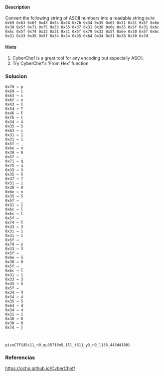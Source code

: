 
#### Description

Convert the following string of ASCII numbers into a readable string:`0x70 0x69 0x63 0x6f 0x43 0x54 0x46 0x7b 0x34 0x35 0x63 0x31 0x31 0x5f 0x6e 0x30 0x5f 0x71 0x75 0x33 0x35 0x37 0x31 0x30 0x6e 0x35 0x5f 0x31 0x6c 0x6c 0x5f 0x74 0x33 0x31 0x31 0x5f 0x79 0x33 0x5f 0x6e 0x30 0x5f 0x6c 0x31 0x33 0x35 0x5f 0x34 0x34 0x35 0x64 0x34 0x31 0x38 0x30 0x7d`

#### Hints 

1. CyberChef is a great tool for any encoding but especially ASCII.
2. Try CyberChef's 'From Hex' function


### Solucion

```
0x70 → p
0x69 → i
0x63 → c
0x6f → o
0x43 → C
0x54 → T
0x46 → F
0x7b → {
0x34 → 4
0x35 → 5
0x63 → c
0x31 → 1
0x31 → 1
0x5f → _
0x6e → n
0x30 → 0
0x5f → _
0x71 → q
0x75 → u
0x33 → 3
0x35 → 5
0x37 → 7
0x31 → 1
0x30 → 0
0x6e → n
0x35 → 5
0x5f → _
0x31 → 1
0x6c → l
0x6c → l
0x5f → _
0x74 → t
0x33 → 3
0x31 → 1
0x31 → 1
0x5f → _
0x79 → y
0x33 → 3
0x5f → _
0x6e → n
0x30 → 0
0x5f → _
0x6c → l
0x31 → 1
0x33 → 3
0x35 → 5
0x5f → _
0x34 → 4
0x34 → 4
0x35 → 5
0x64 → d
0x34 → 4
0x31 → 1
0x38 → 8
0x30 → 0
0x7d → }



picoCTF{45c11_n0_qu35710n5_1ll_t311_y3_n0_l135_445d4180}

```


### Referencias
https://gchq.github.io/CyberChef/
